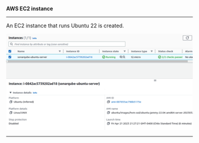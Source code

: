 **AWS EC2 instance**

-----------------------------------------------------------

An EC2 instance that runs Ubuntu 22 is created.

![UbuntuServer](../screenshots/ec2-instance.png)

-----------------------------------------------------------